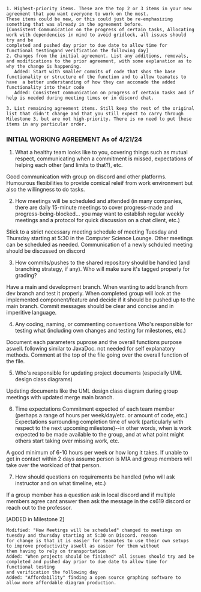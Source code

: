     1. Highest-priority items. These are the top 2 or 3 items in your new agreement that you want everyone to work on the most.
    These items could be new, or this could just be re-emphasizing something that was already in the agreement before.
    [Consistent Communication on the progress of certain tasks, Allocating work with dependencies in mind to avoid gridlock, all issues should try and be
    completed and pushed day prior to due date to allow time for functional testingand verification the following day]
    2. Changes from the initial agreement. List any additions, removals, and modifications to the prior agreement, with some explanation as to why the change is happening.
       Added: Start with smaller commits of code that shos the base functionality or structure of the function and to allow teamates to have  a better understanding of how they can accomade the added functionality into their code
       Added: Consistent communication on progress of certain tasks and if help is needed during meeting times or in discord chat.

    3. List remaining agreement items. Still keep the rest of the original list that didn't change and that you still expect to carry through Milestone 3, but are not high-priority. There is no need to put these items in any particular order.


### INITIAL WORKING AGREEMENT As of 4/21/24 ###

1. What a healthy team looks like to you, covering things such as mutual respect, communicating when a commitment is missed, expectations of helping each other (and limits to that?), etc.

 Good communication with group on discord and other platforms. Humourous flexibilities to provide comical releif from work environment but also the willingness to do tasks.

2. How meetings will be scheduled and attended (in many companies, there are daily 15-minute meetings to cover progress-made and progress-being-blocked... you may want to establish regular weekly meetings and a protocol for quick discussion on a chat client, etc.)

Stick to a strict necessary meeting schedule of meeting Tuesday and Thursday starting at 5:30 in the Computer Science Lounge. Other meetings can be scheduled as needed. Communication of a newly schduled meeting should be discussed on discord


3. How commits/pushes to the shared repository should be handled (and branching strategy, if any). Who will make sure it's tagged properly for grading?

Have a main and development branch. When wanting to add branch from dev branch and test it properly. When completed group will look at the implemented component/feature and decide if it should be pushed up to the main branch. Commit messages should be clear and concise and in imperitive language.


4. Any coding, naming, or commenting conventions
Who's responsible for testing what (including own changes and testing for milestones, etc.)

Document each parameters puprose and the overall functions purpose aswell. following similar to JavaDoc. not needed for self explanatory methods. Comment at the top of the file going over the overall function of the file.


5. Who's responsible for updating project documents (especially UML design class diagrams)

Updating documents like the UML design class diagram during group meetings with updated merge main branch.


6. Time expectations
Commitment expected of each team member (perhaps a range of hours per week/day/etc. or amount of code, etc.)
Expectations surrounding completion time of work (particularly with respect to the next upcoming milestone)--in other words, when is work expected to be made available to the group, and at what point might others start taking over missing work, etc.

A good minimum of 6-10 hours per week or how long it takes. If unable to get in contact within 2 days assume person is MIA and group members will take over the workload of that person.


7. How should questions on requirements be handled (who will ask instructor and on what timeline, etc.)

If a group member has a question ask in local discord and if multiple members agree cant answer then ask the message in the cs619 discord or reach out to the professor.

[ADDED in Milestone 2]

    Modified: "How Meetings will be scheduled" changed to meetings on tuesday and thursday starting at 5:30 on Discord. reason
    for change is that it is easier for teamates to use their own setups to improve productivity aswell as easier for them without
    them having to rely on transportation
    Added: "When projects should be finished" all issues should try and be completed and pushed day prior to due date to allow time for functional testing
    and verification the following day
    Added: "Affordability" finding a open source graphing software to allow more affordable diagram production.

